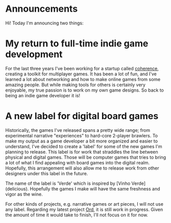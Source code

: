 # Announcements

Hi! Today I'm announcing two things:

# My return to full-time indie game development

For the last three years I've been working for a startup called
[coherence](https://coherence.io), creating a toolkit for multiplayer
games. It has been a lot of fun, and I've learned a lot about
networking and how to make online games from some amazing people. But
while making tools for others is certainly very enjoyable, my true
passion is to work on my own game designs. So back to being an indie
game developer it is!

# A new label for digital board games

Historically, the games I've released spans a pretty wide range; from
experimental narrative "experiences" to hard-core 2-player
brawlers. To make my output as a game developer a bit more organized
and easier to understand, I've decided to create a 'label' for some of
the new games I'm planning to release. This label is for work that
straddles the line between physical and digital games. Those will be
computer games that tries to bring a lot of what I find appealing with
board games into the digital realm. Hopefully, this arrangement will
also allow me to release work from other designers under this label in
the future.

The name of the label is 'Verde' which is inspired by [Vinho Verde]
(delicious). Hopefully the games I make will have the same freshness
and vigor as the wine.

For other kinds of projects, e.g. narrative games or art pieces, I
will not use any label. Regarding my latest project [Ord](), it is
still work in progress. Given the amount of time it would take to
finish, I'll not focus on it for now.

